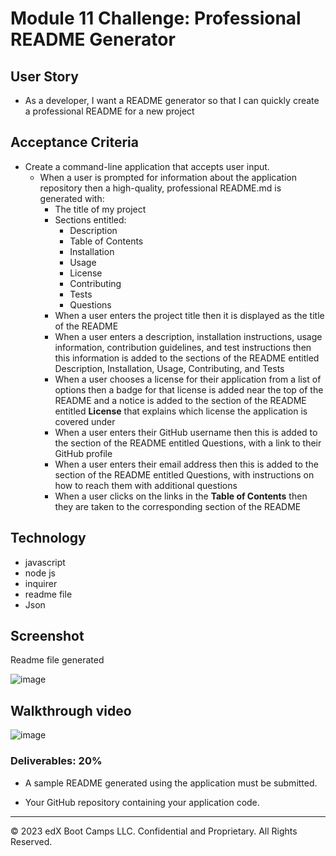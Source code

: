 # Module 11 Challenge: Professional README Generator

## User Story

* As a developer, I want a README generator so that I can quickly create a professional README for a new project

## Acceptance Criteria

* Create a command-line application that accepts user input.
  * When a user is prompted for information about the application repository then a high-quality, professional README.md is generated with:
    * The title of my project 
    * Sections entitled:
      * Description 
      * Table of Contents 
      * Installation 
      * Usage 
      * License 
      * Contributing 
      * Tests 
      * Questions
    * When a user enters the project title then it is displayed as the title of the README
    * When a user enters a description, installation instructions, usage information, contribution guidelines, and test instructions then this information is added to the sections of the README entitled Description, Installation, Usage, Contributing, and Tests
    * When a user chooses a license for their application from a list of options then a badge for that license is added near the top of the README and a notice is added to the section of the README entitled **License** that explains which license the application is covered under
    * When a user enters their GitHub username then this is added to the section of the README entitled Questions, with a link to their GitHub profile
    * When a user enters their email address then this is added to the section of the README entitled Questions, with instructions on how to reach them with additional questions
    * When a user clicks on the links in the **Table of Contents** then they are taken to the corresponding section of the README

## Technology

- javascript
- node js
- inquirer
- readme file
- Json

## Screenshot

Readme file generated

![image](https://github.com/antoninogambino/Professional-README-Generator/assets/112243266/ee91aaca-21ae-4add-8d17-068d78f01f63)


## Walkthrough video

![image](https://github.com/antoninogambino/Professional-README-Generator/assets/112243266/747995cf-2a5d-40ba-ae5c-53773d59a343)




### Deliverables: 20%

* A sample README generated using the application must be submitted.

* Your GitHub repository containing your application code.

---

© 2023 edX Boot Camps LLC. Confidential and Proprietary. All Rights Reserved.
